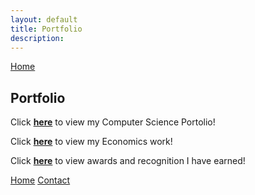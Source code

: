 ```yaml
---
layout: default
title: Portfolio
description: 
---
```


  [Home](index.md)



## Portfolio

Click [**here**](portolios\CS.html) to view my Computer Science Portolio!

Click [**here**](portolios\econ.html) to view my Economics work!

Click [**here**](portolios\extra.html) to view awards and recognition I have earned!





[Home](index.html)       [Contact](index.html#connect)
